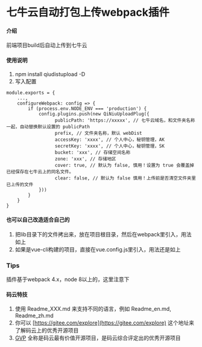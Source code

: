 # 七牛云自动打包上传webpack插件

#### 介绍
前端项目build后自动上传到七牛云


#### 使用说明

1.  npm install qiudistupload -D
2.  写入配置
```
module.exports = {
    ...,
    configureWebpack: config => {
        if (process.env.NODE_ENV === 'production') {
            config.plugins.push(new QiNiuUploadPlug({
                  publicPath: 'https://xxxxx', // 七牛云域名，和文件夹名称一起，自动替换默认设置的 publicPath
                  prefix, // 文件夹名称，默认 webDist
                  accessKey: 'xxxx', // 个人中心，秘钥管理，AK
                  secretKey: 'xxxx', // 个人中心，秘钥管理，SK
                  bucket: 'xxx', // 存储空间名称
                  zone: 'xxx', // 存储地区
                  cover: true, // 默认为 false, 慎用！设置为 true 会覆盖掉已经保存在七牛云上的同名文件。
                  clear: false, // 默认为 false 慎用！上传前是否清空文件夹里已上传的文件 
            }))
        }
    }
}
```

#### 也可以自己改造适合自己的

1. 把lib目录下的文件拷出来，放在项目根目录，然后在webpack里引入，用法如上
2. 如果是vue-cli构建的项目，直接在vue.config.js里引入，用法还是如上

### Tips
插件基于webpack 4.x，node 8以上的，这里注意下

#### 码云特技

1.  使用 Readme\_XXX.md 来支持不同的语言，例如 Readme\_en.md, Readme\_zh.md
2.  你可以 [https://gitee.com/explore](https://gitee.com/explore) 这个地址来了解码云上的优秀开源项目
3.  [GVP](https://gitee.com/gvp) 全称是码云最有价值开源项目，是码云综合评定出的优秀开源项目
